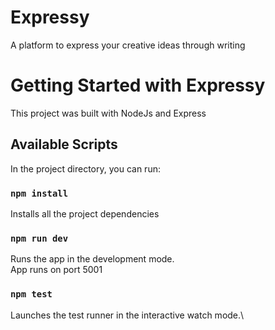 # Expressy

A platform to express your creative ideas through writing

# Getting Started with Expressy

This project was built with NodeJs and Express

## Available Scripts

In the project directory, you can run:

### `npm install`

Installs all the project dependencies

### `npm run dev`

Runs the app in the development mode.\
App runs on port 5001

### `npm test`

Launches the test runner in the interactive watch mode.\

